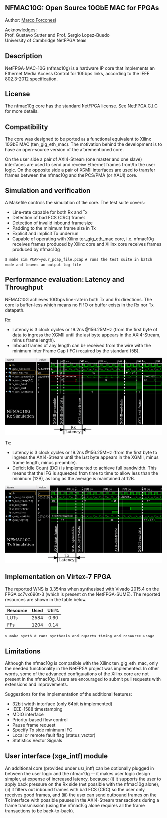 NFMAC10G: Open Source 10GbE MAC for FPGAs
-----------------------------------------

Author: [Marco Forconesi](https://www.linkedin.com/in/forconesi)

Acknowledges:  
Prof. Gustavo Sutter and Prof. Sergio Lopez-Buedo  
University of Cambridge NetFPGA team


Description
-----------

NetFPGA-MAC-10G (nfmac10g) is a hardware IP core that implements an Ethernet Media Access Control for 10Gbps links, according to the IEEE 802.3-2012 specification.


License
-------

The nfmac10g core has the standard NetFPGA license. See [NetFPGA C.I.C](http://netfpga-cic.org/) for more details.


Compatibility
-------------

The core was designed to be ported as a functional equivalent to Xilinx 10GbE MAC (ten_gig_eth_mac). The motivation behind the development is to have an open-source version of the aforementioned core.

On the user side a pair of AXI4-Stream (one master and one slave) interfaces are used to send and receive Ethernet frames from/to the user logic. On the opposite side a pair of XGMII interfaces are used to transfer frames between the nfmac10g and the PCS/PMA (or XAUI) core.


Simulation and verification
---------------------------

A Makefile controls the simulation of the core. The test suite covers:  
* Line-rate capable for both Rx and Tx  
* Detection of bad FCS (CRC) frames  
* Detection of invalid inbound frame size  
* Padding to the minimum frame size in Tx  
* Explicit and implicit Tx underrun  
* Capable of operating with Xilinx ten_gig_eth_mac core, i.e. nfmac10g receives frames produced by Xilinx core and Xilinx core receives frames produced by nfmac10g  

`$ make sim PCAP=your_pcap_file.pcap # runs the test suite in batch mode and leaves an output log file`

Performance evaluation: Latency and Throughput
-----------------------------------

NFMAC10G achieves 10Gbps line-rate in both Tx and Rx directions. The core is buffer-less which means no FIFO or buffer exists in the Rx nor Tx datapath.

Rx:
* Latency is 3 clock cycles or 19.2ns @156.25MHz (from the first byte of data to ingress the XGMII until the last byte appears in the AXI4-Stream, minus frame length).  
* Inboud frames of any length can be received from the wire with the minimum Inter Frame Gap (IFG) required by the standard (5B).  

![Tx latency model](./doc/figs/rx_latency.png)

Tx:
* Latency is 3 clock cycles or 19.2ns @156.25MHz (from the first byte to ingress the AXI4-Stream until the last byte appears in the XGMII, minus frame length, minus preamble).  
* Deficit Idle Count (DCI) is implemented to achieve full bandwidth. This means that the IFG is squeezed from time to time to allow less than the minimum (12B), as long as the average is maintained at 12B.  

![Tx latency model](./doc/figs/tx_latency.png)

Implementation on Virtex-7 FPGA
-------------------------------

The reported WNS is 3.354ns when synthesised with Vivado 2015.4 on the FPGA xc7vx690t-3 (which is present on the NetFPGA-SUME). The reported resources are shown in the table below.

|Resource|Used|Util%|
|----|:---:|:--:|
|LUTs| 2584|0.60|
|FFs| 1204|0.14|

`$ make synth # runs synthesis and reports timing and resource usage`

Limitations
-----------

Although the nfmac10g is compatible with the Xilinx ten_gig_eth_mac, only the needed functionality in the NetFPGA project was implemented. In other words, some of the advanced configurations of the Xilinx core are not present in the nfmac10g. Users are encouraged to submit pull requests with extensions and improvements.

Suggestions for the implementation of the additional features:
* 32bit width interface (only 64bit is implemented)  
* IEEE-1588 timestamping  
* MDIO interface  
* Priority-based flow control  
* Pause frame request  
* Specify Tx side minimum IFG  
* Local or remote fault flag (status_vector)  
* Statistics Vector Signals  

User interface (xge_intf) module
--------------------------------

An additional core (provided under usr_intf) can be optionally plugged in between the user logic and the nfmac10g -- it makes user logic design simpler, at expense of increased latency, because: (i) it supports the user to apply back pressure on the Rx side (not possible with the nfmac10g alone), (ii) it filters out inbound frames with bad FCS (CRC) so the user only receives good frames, and (iii) the user can send outbound frames on the Tx interface with possible pauses in the AXI4-Stream transactions during a frame transmission (using the nfmac10g alone requires all the frame transactions to be back-to-back).
